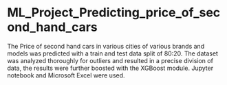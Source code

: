# ML_Project_Predicting_price_of_second_hand_cars

The Price of second hand cars in various cities of various brands and models was predicted with a train and test data split of 80:20. The dataset was analyzed thoroughly for outliers and resulted in a precise division of data, the results were further boosted with the XGBoost module. Jupyter notebook and Microsoft Excel were used.
